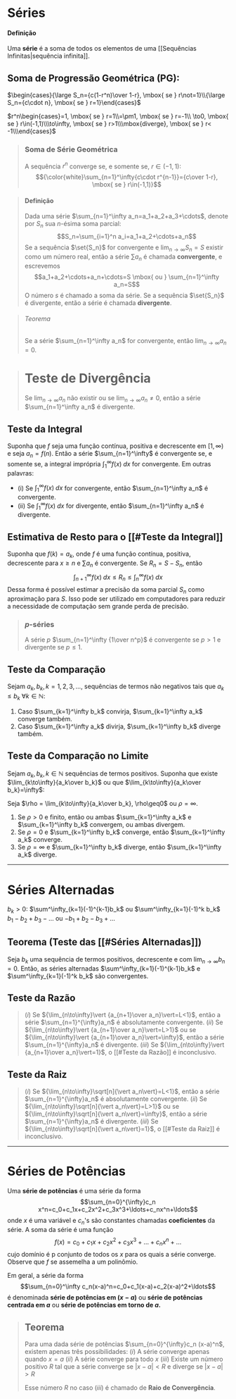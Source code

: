 # Séries
#### Definição

Uma **série** é a soma de todos os elementos de uma [[Sequências Infinitas|sequência infinita]].

## Soma de Progressão Geométrica (PG):

$\begin{cases}{\large S_n={c(1-r^n)\over 1-r}, \mbox{ se } r\not=1}\\{\large S_n={c\cdot n}, \mbox{ se } r=1}\end{cases}$

$r^n\begin{cases}=1, \mbox{ se } r=1\\=\pm1, \mbox{ se } r=-1\\ \to0, \mbox{ se } r\in(-1,1)\\\to\infty, \mbox{ se } r>1\\\mbox{diverge}, \mbox{ se } r< -1\\\end{cases}$

>### Soma de Série Geométrica
>  A sequência $r^n$ converge se, e somente se, $r\in(-1,1)$:
> $${\color{white}\sum_{n=1}^\infty{c\cdot r^{n-1}}={c\over 1-r}, \mbox{ se } r\in(-1,1)}$$

>#### Definição
>Dada uma série $\sum_{n=1}^\infty a_n=a_1+a_2+a_3+\cdots$, denote por $S_n$ sua $n$-ésima soma parcial:
>$$S_n=\sum_{i=1}^n a_i=a_1+a_2+\cdots+a_n$$
>Se a sequência $\set{S_n}$ for convergente e $\lim_{n\to\infty}S_n=S$ existir como um número real, então a série $\sum a_n$ é chamada **convergente**, e escrevemos
>$$a_1+a_2+\cdots+a_n+\cdots=S \mbox{ ou } \sum_{n=1}^\infty a_n=S$$
>O número $s$ é chamado a soma da série. Se a sequência $\set{S_n}$ é divergente, então a série é chamada **divergente**.

>###### Teorema
>Se a série $\sum_{n=1}^\infty a_n$ for convergente, então $\lim_{n\to\infty}a_n=0$.

># Teste de Divergência
>Se $\lim_{n\to\infty}a_n$ não existir ou se $\lim_{n\to\infty}a_n\not=0$, então a série $\sum_{n=1}^\infty a_n$ é divergente.

## Teste da Integral
Suponha que $f$ seja uma função contínua, positiva e decrescente em $[1,\infty)$ e seja $a_n=f(n)$. Então a série $\sum_{n=1}^\infty$ é convergente se, e somente se, a integral imprópria $\int_1^\infty f(x)\;dx$ for convergente. Em outras palavras: 

+ (i) Se $\int_1^\infty f(x) \;dx$ for convergente, então $\sum_{n=1}^\infty a_n$ é convergente.
+ (ii) Se $\int_1^\infty f(x) \;dx$ for divergente, então $\sum_{n=1}^\infty a_n$ é divergente.

## Estimativa de Resto para o [[#Teste da Integral]]
Suponha que $f(k)=a_k$, onde $f$ é uma função contínua, positiva, decrescente para $x\geq n$ e $\sum a_n$ é convergente. Se $R_n=S-S_n$, então
$$\int_{n+1}^\infty f(x)\;dx\leq R_n\leq\int_n^\infty f(x)\;dx$$
Dessa forma é possível estimar a precisão da soma parcial $S_n$ como aproximação para $S$. Isso pode ser utilizado em computadores para reduzir a necessidade de computação sem grande perda de precisão.

> ### $p$-séries
> A série $p$ $\sum_{n=1}^\infty {1\over n^p}$ é convergente se $p>1$ e divergente se $p\leq1$.

## Teste da Comparação
Sejam $a_k,b_k,k=1,2,3,\ldots$, sequências de termos não negativos tais que $a_k\leq b_k\;\forall k\in\mathbb{N}$:
1. Caso $\sum_{k=1}^\infty b_k$ convirja, $\sum_{k=1}^\infty a_k$ converge também.
2. Caso $\sum_{k=1}^\infty a_k$ divirja, $\sum_{k=1}^\infty b_k$ diverge também.

## Teste da Comparação no Limite
Sejam $a_k,b_k,k\in\mathbb{N}$ sequências de termos positivos. Suponha que existe $\lim_{k\to\infty}{a_k\over b_k}$ ou que $\lim_{k\to\infty}{a_k\over b_k}=\infty$:

Seja $\rho = \lim_{k\to\infty}{a_k\over b_k}, \rho\geq0$ ou $\rho=\infty$.
1. Se $\rho>0$ e finito, então ou ambas $\sum_{k=1}^\infty a_k$ e $\sum_{k=1}^\infty b_k$ convergem, ou ambas divergem.
2. Se $\rho=0$ e $\sum_{k=1}^\infty b_k$ converge, então $\sum_{k=1}^\infty a_k$ converge.
3. Se $\rho=\infty$ e $\sum_{k=1}^\infty b_k$ diverge, então $\sum_{k=1}^\infty a_k$ diverge.

---
# Séries Alternadas
$b_k>0:$
$\sum^\infty_{k=1}(-1)^{k-1}b_k$ ou $\sum^\infty_{k=1}(-1)^k b_k$
$b_1-b_2+b_3-\ldots$ ou $-b_1+b_2-b_3+\ldots$

## Teorema (Teste das [[#Séries Alternadas]])
Seja ${b_k}$ uma sequência de termos positivos, decrescente e com $\lim_{n\to\infty}b_n=0$. Então, as séries alternadas $\sum^\infty_{k=1}(-1)^{k-1}b_k$ e $\sum^\infty_{k=1}(-1)^k b_k$ são convergentes.


 ## Teste da Razão
>$(i)$ Se ${\lim_{n\to\infty}\vert {a_{n+1}\over a_n}\vert=L<1}$, então a série $\sum_{n=1}^{\infty}a_n$ é absolutamente convergente.
>$(ii)$ Se ${\lim_{n\to\infty}\vert {a_{n+1}\over a_n}\vert=L>1}$ ou se ${\lim_{n\to\infty}\vert {a_{n+1}\over a_n}\vert=\infty}$, então a série $\sum_{n=1}^{\infty}a_n$ é divergente.
>$(iii)$ Se ${\lim_{n\to\infty}\vert {a_{n+1}\over a_n}\vert=1}$, o [[#Teste da Razão]] é inconclusivo.

## Teste da Raiz
>$(i)$ Se ${\lim_{n\to\infty}\sqrt[n]{\vert a_n\vert}=L<1}$, então a série $\sum_{n=1}^{\infty}a_n$ é absolutamente convergente.
>$(ii)$ Se ${\lim_{n\to\infty}\sqrt[n]{\vert a_n\vert}=L>1}$ ou se ${\lim_{n\to\infty}\sqrt[n]{\vert a_n\vert}=\infty}$, então a série $\sum_{n=1}^{\infty}a_n$ é divergente.
>$(iii)$ Se ${\lim_{n\to\infty}\sqrt[n]{\vert a_n\vert}=1}$, o [[#Teste da Raiz]] é inconclusivo.

---

# Séries de Potências
Uma **série de potências** é uma série da forma
$$\sum_{n=0}^{\infty}c_n x^n=c_0+c_1x+c_2x^2+c_3x^3+\ldots+c_nx^n+\ldots$$
onde $x$ é uma variável e $c_n$'s são constantes chamadas **coeficientes** da série. A soma da série é uma função
$$f(x)=c_0+c_1x+c_2x^2+c_3x^3+\ldots+c_nx^n+\ldots$$
cujo domínio é p conjunto de todos os $x$ para os quais a série converge. Observe que $f$ se assemelha a um polinômio.

Em geral, a série da forma
$$\sum_{n=0}^\infty c_n(x-a)^n=c_0+c_1(x-a)+c_2(x-a)^2+\ldots$$
é denominada **série de potências em $(x-a)$** ou **série de potências centrada em $a$** ou **série de potências em torno de $a$.**

>## Teorema
>Para uma dada série de potências $\sum_{n=0}^{\infty}c_n (x-a)^n$, existem apenas três possibilidades:
>$(i)$ A série converge apenas quando $x=a$
>$(ii)$ A série converge para todo $x$
>$(iii)$ Existe um número positivo $R$ tal que a série converge se $\vert x-a \vert<R$ e diverge se $\vert x-a \vert>R$
>
>Esse número $R$ no caso $(iii)$ é chamado de **Raio de Convergência**.